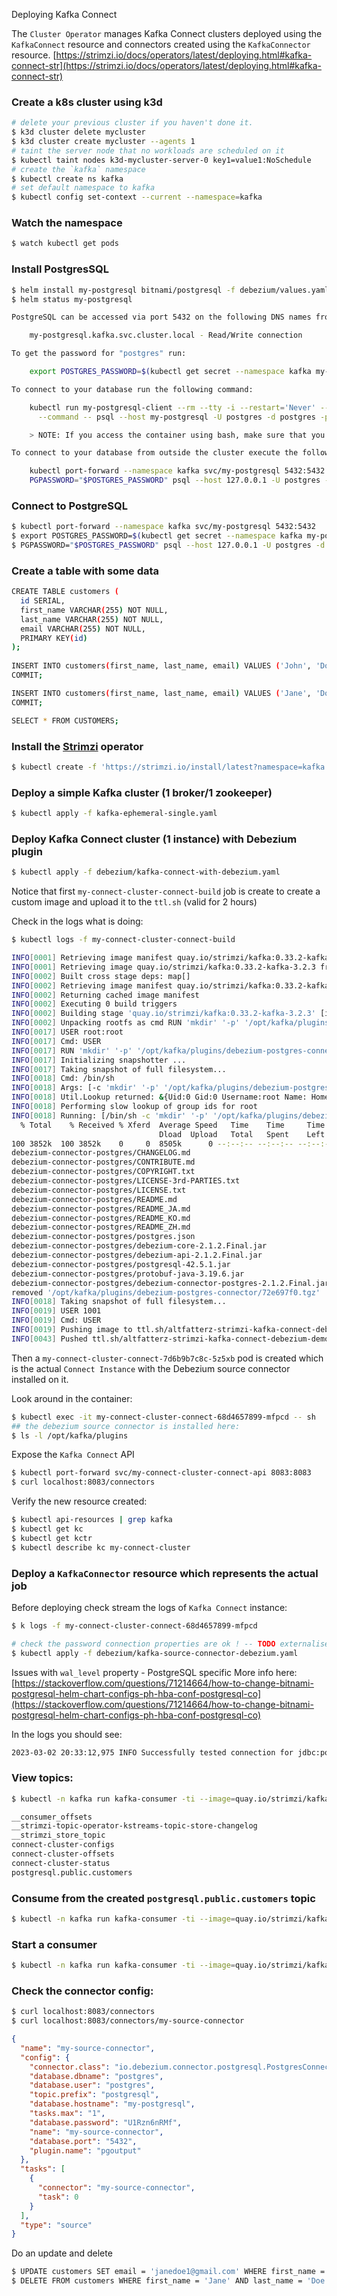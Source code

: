 Deploying Kafka Connect

The `Cluster Operator` manages Kafka Connect clusters deployed using the `KafkaConnect` resource and connectors created using the `KafkaConnector` resource. [https://strimzi.io/docs/operators/latest/deploying.html#kafka-connect-str](https://strimzi.io/docs/operators/latest/deploying.html#kafka-connect-str)

### Create a k8s cluster using k3d

```bash
# delete your previous cluster if you haven't done it.
$ k3d cluster delete mycluster
$ k3d cluster create mycluster --agents 1
# taint the server node that no workloads are scheduled on it
$ kubectl taint nodes k3d-mycluster-server-0 key1=value1:NoSchedule
# create the `kafka` namespace
$ kubectl create ns kafka
# set default namespace to kafka
$ kubectl config set-context --current --namespace=kafka
```

### Watch the namespace

```bash
$ watch kubectl get pods
```

### Install PostgresSQL 

```bash
$ helm install my-postgresql bitnami/postgresql -f debezium/values.yaml
$ helm status my-postgresql

PostgreSQL can be accessed via port 5432 on the following DNS names from within your cluster:

    my-postgresql.kafka.svc.cluster.local - Read/Write connection

To get the password for "postgres" run:

    export POSTGRES_PASSWORD=$(kubectl get secret --namespace kafka my-postgresql -o jsonpath="{.data.postgres-password}" | base64 -d)

To connect to your database run the following command:

    kubectl run my-postgresql-client --rm --tty -i --restart='Never' --namespace kafka --image docker.io/bitnami/postgresql:15.1.0-debian-11-r0 --env="PGPASSWORD=$POSTGRES_PASSWORD" \
      --command -- psql --host my-postgresql -U postgres -d postgres -p 5432

    > NOTE: If you access the container using bash, make sure that you execute "/opt/bitnami/scripts/postgresql/entrypoint.sh /bin/bash" in order to avoid the error "psql: local user with ID 1001} does not exist"

To connect to your database from outside the cluster execute the following commands:

    kubectl port-forward --namespace kafka svc/my-postgresql 5432:5432 &
    PGPASSWORD="$POSTGRES_PASSWORD" psql --host 127.0.0.1 -U postgres -d postgres -p 5432
```

### Connect to PostgreSQL

```bash
$ kubectl port-forward --namespace kafka svc/my-postgresql 5432:5432
$ export POSTGRES_PASSWORD=$(kubectl get secret --namespace kafka my-postgresql -o jsonpath="{.data.postgres-password}" | base64 -d)
$ PGPASSWORD="$POSTGRES_PASSWORD" psql --host 127.0.0.1 -U postgres -d postgres -p 5432
```

### Create a table with some data

```bash
CREATE TABLE customers (
  id SERIAL,
  first_name VARCHAR(255) NOT NULL,
  last_name VARCHAR(255) NOT NULL,
  email VARCHAR(255) NOT NULL,
  PRIMARY KEY(id)
);
  
INSERT INTO customers(first_name, last_name, email) VALUES ('John', 'Doe', 'johndoe@gmail.com');
COMMIT;

INSERT INTO customers(first_name, last_name, email) VALUES ('Jane', 'Doe', 'janedoe@gmail.com');
COMMIT;

SELECT * FROM CUSTOMERS;
```

### Install the [Strimzi](https://strimzi.io/) operator

```bash
$ kubectl create -f 'https://strimzi.io/install/latest?namespace=kafka' 
```

### Deploy a simple Kafka cluster (1 broker/1 zookeeper)

```bash
$ kubectl apply -f kafka-ephemeral-single.yaml 
```

### Deploy Kafka Connect cluster (1 instance) with Debezium plugin
 
```bash
$ kubectl apply -f debezium/kafka-connect-with-debezium.yaml
```

Notice that first `my-connect-cluster-connect-build` job is create to create a custom image and upload it to the
`ttl.sh` (valid for 2 hours)

Check in the logs what is doing:

```bash
$ kubectl logs -f my-connect-cluster-connect-build

INFO[0001] Retrieving image manifest quay.io/strimzi/kafka:0.33.2-kafka-3.2.3
INFO[0001] Retrieving image quay.io/strimzi/kafka:0.33.2-kafka-3.2.3 from registry quay.io
INFO[0002] Built cross stage deps: map[]
INFO[0002] Retrieving image manifest quay.io/strimzi/kafka:0.33.2-kafka-3.2.3
INFO[0002] Returning cached image manifest
INFO[0002] Executing 0 build triggers
INFO[0002] Building stage 'quay.io/strimzi/kafka:0.33.2-kafka-3.2.3' [idx: '0', base-idx: '-1']
INFO[0002] Unpacking rootfs as cmd RUN 'mkdir' '-p' '/opt/kafka/plugins/debezium-postgres-connector/72e697f0'       && 'curl' '-f' '-L' '--output' '/opt/kafka/plugins/debezium-postgres-connector/72e697f0.tgz' 'https://repo1.maven.org/maven2/io/debezium/debezium-connector-postgres/2.1.2.Final/debezium-connector-postgres-2.1.2.Final-plugin.tar.gz'       && 'tar' 'xvfz' '/opt/kafka/plugins/debezium-postgres-connector/72e697f0.tgz' '-C' '/opt/kafka/plugins/debezium-postgres-connector/72e697f0'       && 'rm' '-vf' '/opt/kafka/plugins/debezium-postgres-connector/72e697f0.tgz' requires it.
INFO[0017] USER root:root
INFO[0017] Cmd: USER
INFO[0017] RUN 'mkdir' '-p' '/opt/kafka/plugins/debezium-postgres-connector/72e697f0'       && 'curl' '-f' '-L' '--output' '/opt/kafka/plugins/debezium-postgres-connector/72e697f0.tgz' 'https://repo1.maven.org/maven2/io/debezium/debezium-connector-postgres/2.1.2.Final/debezium-connector-postgres-2.1.2.Final-plugin.tar.gz'       && 'tar' 'xvfz' '/opt/kafka/plugins/debezium-postgres-connector/72e697f0.tgz' '-C' '/opt/kafka/plugins/debezium-postgres-connector/72e697f0'       && 'rm' '-vf' '/opt/kafka/plugins/debezium-postgres-connector/72e697f0.tgz'
INFO[0017] Initializing snapshotter ...
INFO[0017] Taking snapshot of full filesystem...
INFO[0018] Cmd: /bin/sh
INFO[0018] Args: [-c 'mkdir' '-p' '/opt/kafka/plugins/debezium-postgres-connector/72e697f0'       && 'curl' '-f' '-L' '--output' '/opt/kafka/plugins/debezium-postgres-connector/72e697f0.tgz' 'https://repo1.maven.org/maven2/io/debezium/debezium-connector-postgres/2.1.2.Final/debezium-connector-postgres-2.1.2.Final-plugin.tar.gz'       && 'tar' 'xvfz' '/opt/kafka/plugins/debezium-postgres-connector/72e697f0.tgz' '-C' '/opt/kafka/plugins/debezium-postgres-connector/72e697f0'       && 'rm' '-vf' '/opt/kafka/plugins/debezium-postgres-connector/72e697f0.tgz']
INFO[0018] Util.Lookup returned: &{Uid:0 Gid:0 Username:root Name: HomeDir:/root}
INFO[0018] Performing slow lookup of group ids for root
INFO[0018] Running: [/bin/sh -c 'mkdir' '-p' '/opt/kafka/plugins/debezium-postgres-connector/72e697f0'       && 'curl' '-f' '-L' '--output' '/opt/kafka/plugins/debezium-postgres-connector/72e697f0.tgz' 'https://repo1.maven.org/maven2/io/debezium/debezium-connector-postgres/2.1.2.Final/debezium-connector-postgres-2.1.2.Final-plugin.tar.gz'       && 'tar' 'xvfz' '/opt/kafka/plugins/debezium-postgres-connector/72e697f0.tgz' '-C' '/opt/kafka/plugins/debezium-postgres-connector/72e697f0'       && 'rm' '-vf' '/opt/kafka/plugins/debezium-postgres-connector/72e697f0.tgz']
  % Total    % Received % Xferd  Average Speed   Time    Time     Time  Current
                                 Dload  Upload   Total   Spent    Left  Speed
100 3852k  100 3852k    0     0  8505k      0 --:--:-- --:--:-- --:--:-- 8524k
debezium-connector-postgres/CHANGELOG.md
debezium-connector-postgres/CONTRIBUTE.md
debezium-connector-postgres/COPYRIGHT.txt
debezium-connector-postgres/LICENSE-3rd-PARTIES.txt
debezium-connector-postgres/LICENSE.txt
debezium-connector-postgres/README.md
debezium-connector-postgres/README_JA.md
debezium-connector-postgres/README_KO.md
debezium-connector-postgres/README_ZH.md
debezium-connector-postgres/postgres.json
debezium-connector-postgres/debezium-core-2.1.2.Final.jar
debezium-connector-postgres/debezium-api-2.1.2.Final.jar
debezium-connector-postgres/postgresql-42.5.1.jar
debezium-connector-postgres/protobuf-java-3.19.6.jar
debezium-connector-postgres/debezium-connector-postgres-2.1.2.Final.jar
removed '/opt/kafka/plugins/debezium-postgres-connector/72e697f0.tgz'
INFO[0018] Taking snapshot of full filesystem...
INFO[0019] USER 1001
INFO[0019] Cmd: USER
INFO[0019] Pushing image to ttl.sh/altfatterz-strimzi-kafka-connect-debezium-demo-3.2.3:2h
INFO[0043] Pushed ttl.sh/altfatterz-strimzi-kafka-connect-debezium-demo-3.2.3@sha256:3ba07438591f2f7f3a2e46d0fc84841d59f6c8d6222d1dcc8d9098a629bae32f
```

Then a `my-connect-cluster-connect-7d6b9b7c8c-5z5xb` pod is created which is the actual `Connect Instance` 
with the Debezium source connector installed on it.

Look around in the container:

```bash
$ kubectl exec -it my-connect-cluster-connect-68d4657899-mfpcd -- sh
## the debezium source connector is installed here:
$ ls -l /opt/kafka/plugins
```

Expose the `Kafka Connect` API 

```bash
$ kubectl port-forward svc/my-connect-cluster-connect-api 8083:8083
$ curl localhost:8083/connectors
```

Verify the new resource created:

```bash
$ kubectl api-resources | grep kafka
$ kubectl get kc
$ kubectl get kctr
$ kubectl describe kc my-connect-cluster
```


### Deploy a `KafkaConnector` resource which represents the actual job

Before deploying check stream the logs of `Kafka Connect` instance:
```bash
$ k logs -f my-connect-cluster-connect-68d4657899-mfpcd
```

```bash
# check the password connection properties are ok ! -- TODO externalise
$ kubectl apply -f debezium/kafka-source-connector-debezium.yaml 
```

Issues with `wal_level` property - PostgreSQL specific
More info here: [https://stackoverflow.com/questions/71214664/how-to-change-bitnami-postgresql-helm-chart-configs-ph-hba-conf-postgresql-co](https://stackoverflow.com/questions/71214664/how-to-change-bitnami-postgresql-helm-chart-configs-ph-hba-conf-postgresql-co)

In the logs you should see:

```bash
2023-03-02 20:33:12,975 INFO Successfully tested connection for jdbc:postgresql://my-postgresql:5432/postgres with user 'postgres' (io.debezium.connector.postgresql.PostgresConnector) [pool-2-thread-19]
```

### View topics: 

```bash
$ kubectl -n kafka run kafka-consumer -ti --image=quay.io/strimzi/kafka:0.33.2-kafka-3.2.3 --rm=true --restart=Never -- bin/kafka-topics.sh --bootstrap-server my-cluster-kafka-bootstrap:9092 --list

__consumer_offsets
__strimzi-topic-operator-kstreams-topic-store-changelog
__strimzi_store_topic
connect-cluster-configs
connect-cluster-offsets
connect-cluster-status
postgresql.public.customers
````

### Consume from the created `postgresql.public.customers` topic

```bash
$ kubectl -n kafka run kafka-consumer -ti --image=quay.io/strimzi/kafka:0.31.1-kafka-3.2.3 --rm=true --restart=Never -- bin/kafka-console-consumer.sh --bootstrap-server my-cluster-kafka-bootstrap:9092 --topic postgresql.public.customers --from-beginning
```


### Start a consumer

```bash
$ kubectl -n kafka run kafka-consumer -ti --image=quay.io/strimzi/kafka:0.31.1-kafka-3.2.3 --rm=true --restart=Never -- bin/kafka-console-consumer.sh --bootstrap-server my-cluster-kafka-bootstrap:9092 --topic my-topic --from-beginning
```

### Check the connector config:

```bash
$ curl localhost:8083/connectors
$ curl localhost:8083/connectors/my-source-connector
```

```json
{
  "name": "my-source-connector",
  "config": {
    "connector.class": "io.debezium.connector.postgresql.PostgresConnector",
    "database.dbname": "postgres",
    "database.user": "postgres",
    "topic.prefix": "postgresql",
    "database.hostname": "my-postgresql",
    "tasks.max": "1",
    "database.password": "U1Rzn6nRMf",
    "name": "my-source-connector",
    "database.port": "5432",
    "plugin.name": "pgoutput"
  },
  "tasks": [
    {
      "connector": "my-source-connector",
      "task": 0
    }
  ],
  "type": "source"
}
```

Do an update and delete

```bash
$ UPDATE customers SET email = 'janedoe1@gmail.com' WHERE first_name = 'Jane' AND last_name = 'Doe';
$ DELETE FROM customers WHERE first_name = 'Jane' AND last_name = 'Doe';
```